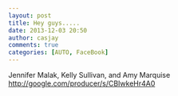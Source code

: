 ```yaml
---
layout: post
title: Hey guys.....
date: 2013-12-03 20:50
author: casjay
comments: true
categories: [AUTO, FaceBook]
---
```


Jennifer Malak, Kelly Sullivan, and Amy Marquise <http://google.com/producer/s/CBIwkeHr4A0>  
